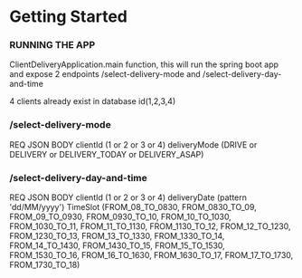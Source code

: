 # Getting Started

### RUNNING THE APP

ClientDeliveryApplication.main function, this will run the spring boot app and expose 2 endpoints /select-delivery-mode and /select-delivery-day-and-time

4 clients already exist in database id(1,2,3,4)

### /select-delivery-mode

REQ JSON BODY
clientId (1 or 2 or 3 or 4)
deliveryMode (DRIVE or DELIVERY or DELIVERY_TODAY or DELIVERY_ASAP)

### /select-delivery-day-and-time

REQ JSON BODY
clientId (1 or 2 or 3 or 4)
deliveryDate (pattern 'dd/MM/yyyy')
TimeSlot (FROM_08_TO_0830, FROM_0830_TO_09,  
 FROM_09_TO_0930, FROM_0930_TO_10,
FROM_10_TO_1030, FROM_1030_TO_11,
FROM_11_TO_1130, FROM_1130_TO_12,
FROM_12_TO_1230, FROM_1230_TO_13,
FROM_13_TO_1330, FROM_1330_TO_14,
FROM_14_TO_1430, FROM_1430_TO_15,
FROM_15_TO_1530, FROM_1530_TO_16,
FROM_16_TO_1630, FROM_1630_TO_17,
FROM_17_TO_1730, FROM_1730_TO_18)
